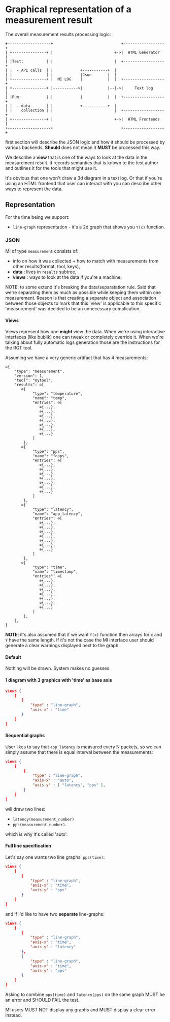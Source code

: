 Graphical representation of a measurement result
================================================

The overall measurement results processing logic:

```text
+-------------------+                              +------------------+
| +---------------+ |                           +->|  HTML Generator  |
| |Test:          | |                           |  +------------------+
| |  - API calls  | |            +-----------+  |
| |               | |            |Json       |  |
| +---------------+ |  MI LOG    |           |  |  +------------------+
| +---------------+ |----------->|           |--|->|     Text log     |
| |Run:           | |            |           |  |  +------------------+
| |  - data       | |            +-----------+  |
| |    collection | |                           |  +------------------+
| +---------------+ |                           +->|  HTML Frontends  |
+-------------------+                              +------------------+
```

first section will describe the JSON logic and how it should be processed by
various backends. **Should** does not mean it **MUST** be processed this way.

We describe a **view** that is one of the ways to look at the data in the
measurement result. It records semantics that is known to the test author and
outlines it for the tools that might use it.

It's obvious that one won't draw a 3d diagram in a text log. Or that if
you're using an HTML frontend that user can interact with you can describe
other ways to represent the data.

Representation
--------------

For the time being we support:

  * `line-graph` representation - it's a 2d graph that shows you `Y(x)`
    function.

### JSON ###

MI of type `measurement` consists of:

  * info on how it was collected + how to match with measurements from other
    results(format, tool, keys),
  * **data** : lives in `results` subtree,
  * **views** : ways to look at the data if you're a machine.

NOTE: to some extend it's breaking the data/separatation rule. Said that
we're separating them as much as possible while keeping them within one
measurement. Reason is that creating a separate object and association
between those objects to mark that this 'view' is applicable to this specific
'measurement' was decided to be an unnecessary complication.

#### Views ####

Views represent how one **might** view the data. When we're using interactive
interfaces (like bublik) one can tweak or completely override it. When we're
talking about fully automatic logs generation those are the instructions for
the RGT tool.

Assuming we have a very generic artifact that has 4 measurements:

```
⊖{
    "type": "measurement",
    "version": 1,
    "tool": "mytool",
    "results": ⊖[
       ⊖{
            "type": "temperature",
            "name": "temp",
            "entries": ⊖[
               ⊕{...},
               ⊕{...},
               ⊕{...},
               ⊕{...},
               ⊕{...},
               ⊕{...},
               ⊕{...}
            ]
        },
       ⊖{
            "type": "pps",
            "name": "foops",
            "entries": ⊖[
               ⊕{...},
               ⊕{...},
               ⊕{...},
               ⊕{...},
               ⊕{...},
               ⊕{...},
               ⊕{...}
            ]
        },
       ⊖{
            "type": "latency",
            "name": "app_latency",
            "entries": ⊖[
               ⊕{...},
               ⊕{...},
               ⊕{...},
               ⊕{...},
               ⊕{...},
               ⊕{...},
               ⊕{...}
            ]
        },
       ⊖{
            "type": "time",
            "name": "timestamp",
            "entries": ⊖[
               ⊕{...},
               ⊕{...},
               ⊕{...},
               ⊕{...},
               ⊕{...},
               ⊕{...},
               ⊕{...}
            ]
        },
    ],
}
```

**NOTE**: it's also assumed that if we want `Y(x)` function then arrays for
`x` and `Y` have the same length. If it's not the case the MI interface user
should generate a clear warnings displayed next to the graph.

#### Default ####

Nothing will be drawn. System makes no guesses.

#### 1 diagram with 3 graphics with 'time' as base axis ####

```json
views {
    [
       {
           "type" : "line-graph",
           "axis-x" : "time"
       }
    ]
}
```


#### Sequential graphs ####

User likes to say that `app_latency` is measured every N packets, so we can
simply assume that there is equal interval between the measurements:

```json
views {
    [
        {
            "type" : "line-graph",
            "axis-x" : "auto",
            "axis-y" : [ "latency", "pps" ],
        }
    ]
}
```

will draw two lines:

 * `latency(measurement_number)`
 * `pps(measurement_number)`.

which is why it's called 'auto'.

#### Full line specification ####

Let's say one wants two line graphs: `pps(time)`:

```json
views {
    [
       {
           "type" : "line-graph",
           "axis-x" : "time",
           "axis-y" : "pps"
       }
    ]
}
```

and if I'd like to have two **separate** line-graphs:

```json
views {
    [
       {
           "type" : "line-graph",
           "axis-x" : "time",
           "axis-y" : "latency"
       },
       {
           "type" : "line-graph",
           "axis-x" : "time",
           "axis-y" : "pps"
       }
    ]
}
```

Asking to combine `pps(time)` and `latency(pps)` on the same graph MUST be an
error and SHOULD FAIL the test.

MI users MUST NOT display any graphs and MUST display a clear error instead.
